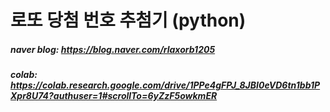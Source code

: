 # 로또 당첨 번호 추첨기 (python)

##### naver blog: https://blog.naver.com/rlaxorb1205
##### colab: https://colab.research.google.com/drive/1PPe4gFPJ_8JBI0eVD6tn1bb1PXpr8U74?authuser=1#scrollTo=6yZzF5owkmER
